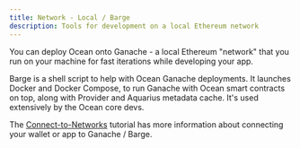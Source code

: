```yaml
---
title: Network - Local / Barge
description: Tools for development on a local Ethereum network
---
```


You can deploy Ocean onto Ganache - a local Ethereum "network" that you run on your machine for fast iterations while developing your app.

Barge is a shell script to help with Ocean Ganache deployments. It launches Docker and Docker Compose, to run Ganache with Ocean smart contracts on top, along with Provider and Aquarius metadata cache. It's used extensively by the Ocean core devs.

The [Connect-to-Networks](/tutorials/connect-to-networks/) tutorial has more information about connecting your wallet or app to Ganache / Barge.

<repo name="barge"></repo>
